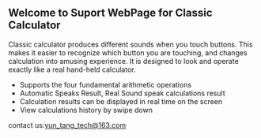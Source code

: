 ## Welcome to Suport WebPage for Classic Calculator

Classic calculator produces different sounds when you touch buttons. This makes it easier to recognize which button you are touching, and changes calculation into amusing experience.
It is designed to look and operate exactly like a real hand-held calculator.

- Supports the four fundamental arithmetic operations
- Automatic Speaks Result, Real Sound speak calculations result
- Calculation results can be displayed in real time on the screen
- View calculations history by swipe down

contact us:yun_tang_tech@163.com
